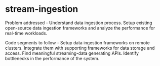# stream-ingestion

Problem addressed - 
Understand data ingestion process. Setup existing open-source data ingestion frameworks and
analyze the performance for real-time workloads.

Code segments to follow - 
Setup data ingestion frameworks on remote clusters.
Integrate them with supporting frameworks for data storage and access.
Find meaningful streaming-data generating APIs.
Identify bottlenecks in the performance of the system.

